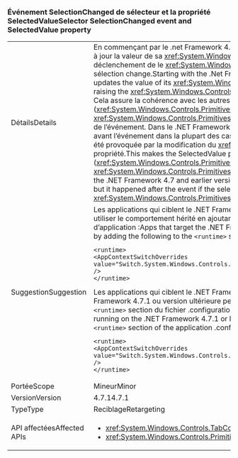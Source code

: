 ### <a name="selector-selectionchanged-event-and-selectedvalue-property"></a><span data-ttu-id="9c312-101">Événement SelectionChanged de sélecteur et la propriété SelectedValue</span><span class="sxs-lookup"><span data-stu-id="9c312-101">Selector SelectionChanged event and SelectedValue property</span></span>

|   |   |
|---|---|
|<span data-ttu-id="9c312-102">Détails</span><span class="sxs-lookup"><span data-stu-id="9c312-102">Details</span></span>|<span data-ttu-id="9c312-103">En commençant par le .net Framework 4.7.1, un <xref:System.Windows.Controls.Primitives.Selector> met constamment à jour la valeur de sa <xref:System.Windows.Controls.Primitives.Selector.SelectedValue%2A> propriété avant le déclenchement de le <xref:System.Windows.Controls.Primitives.Selector.SelectionChanged> événement, lors de sa sélection change.</span><span class="sxs-lookup"><span data-stu-id="9c312-103">Starting with the .Net Framework 4.7.1, a <xref:System.Windows.Controls.Primitives.Selector> always updates the value of its <xref:System.Windows.Controls.Primitives.Selector.SelectedValue%2A> property before raising the <xref:System.Windows.Controls.Primitives.Selector.SelectionChanged> event, when its selection changes.</span></span> <span data-ttu-id="9c312-104">Cela assure la cohérence avec les autres propriétés de la sélection de la propriété SelectedValue (<xref:System.Windows.Controls.Primitives.Selector.SelectedItem%2A> et <xref:System.Windows.Controls.Primitives.Selector.SelectedIndex%2A>), qui sont mis à jour avant le déclenchement de l’événement. Dans le .NET Framework 4.7 et les versions antérieures, la mise à jour SelectedValue ont eu lieu avant l’événement dans la plupart des cas, mais il s’est produit après l’événement si la modification de la sélection a été provoquée par la modification du <xref:System.Windows.Controls.Primitives.Selector.SelectedValue%2A> propriété.</span><span class="sxs-lookup"><span data-stu-id="9c312-104">This makes the SelectedValue property consistent with the other selection properties (<xref:System.Windows.Controls.Primitives.Selector.SelectedItem%2A> and <xref:System.Windows.Controls.Primitives.Selector.SelectedIndex%2A>), which are updated before raising the event.In the .NET Framework 4.7 and earlier versions, the update to SelectedValue happened before the event in most cases, but it happened after the event if the selection change was caused by changing the <xref:System.Windows.Controls.Primitives.Selector.SelectedValue%2A> property.</span></span>|
|<span data-ttu-id="9c312-105">Suggestion</span><span class="sxs-lookup"><span data-stu-id="9c312-105">Suggestion</span></span>|<span data-ttu-id="9c312-106">Les applications qui ciblent le .NET Framework 4.7.1 ou version ultérieure peuvent la refuser cette modification et utiliser le comportement hérité en ajoutant le code suivant à la <code>&lt;runtime&gt;</code> section du fichier de configuration d’application :</span><span class="sxs-lookup"><span data-stu-id="9c312-106">Apps that target the .NET Framework 4.7.1 or later can opt out of this change and use legacy behavior by adding the following to the <code>&lt;runtime&gt;</code> section of the application configuration file:</span></span><pre><code class="language-xml">&lt;runtime&gt;&#13;&#10;&lt;AppContextSwitchOverrides&#13;&#10;value=&quot;Switch.System.Windows.Controls.TabControl.SelectionPropertiesCanLagBehindSelectionChangedEvent=true&quot; /&gt;&#13;&#10;&lt;/runtime&gt;&#13;&#10;</code></pre><span data-ttu-id="9c312-107">Les applications qui ciblent le .NET Framework 4.7 ou antérieure mais sont en cours d’exécution sur le .NET Framework 4.7.1 ou version ultérieure peuvent activer le nouveau comportement en ajoutant la ligne suivante à la <code>&lt;runtime&gt;</code> section du fichier .configuration application :</span><span class="sxs-lookup"><span data-stu-id="9c312-107">Apps that target the .NET Framework 4.7 or earlier but are running on the .NET Framework 4.7.1 or later can enable the new behavior by adding the following line to the <code>&lt;runtime&gt;</code> section of the application .configuration file:</span></span><pre><code class="language-xml">&lt;runtime&gt;&#13;&#10;&lt;AppContextSwitchOverrides value=&quot;Switch.System.Windows.Controls.TabControl.SelectionPropertiesCanLagBehindSelectionChangedEvent=false&quot; /&gt;&#13;&#10;&lt;/runtime&gt;&#13;&#10;</code></pre>|
|<span data-ttu-id="9c312-108">Portée</span><span class="sxs-lookup"><span data-stu-id="9c312-108">Scope</span></span>|<span data-ttu-id="9c312-109">Mineur</span><span class="sxs-lookup"><span data-stu-id="9c312-109">Minor</span></span>|
|<span data-ttu-id="9c312-110">Version</span><span class="sxs-lookup"><span data-stu-id="9c312-110">Version</span></span>|<span data-ttu-id="9c312-111">4.7.1</span><span class="sxs-lookup"><span data-stu-id="9c312-111">4.7.1</span></span>|
|<span data-ttu-id="9c312-112">Type</span><span class="sxs-lookup"><span data-stu-id="9c312-112">Type</span></span>|<span data-ttu-id="9c312-113">Reciblage</span><span class="sxs-lookup"><span data-stu-id="9c312-113">Retargeting</span></span>|
|<span data-ttu-id="9c312-114">API affectées</span><span class="sxs-lookup"><span data-stu-id="9c312-114">Affected APIs</span></span>|<ul><li><xref:System.Windows.Controls.TabControl.SelectedContent?displayProperty=nameWithType></li><li><xref:System.Windows.Controls.Primitives.Selector.SelectionChanged?displayProperty=nameWithType></li></ul>|

